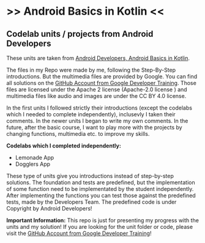 <!-- # android-kotlin-google-units -->
# >> Android Basics in Kotlin <<
##  Codelab units / projects from Android Developers

These units are taken from [Android Developers, Android Basics in Kotlin](https://developer.android.com/courses/android-basics-kotlin/course).

The files in my Repo were made by me, following the Step-By-Step introductions. But the multimedia files are provided by Google.
You can find all solutions on the [GitHub Account from Google Developer Training](https://github.com/google-developer-training/).
Those files are licensed under the Apache 2 license (Apache-2.0 license ) and multimedia files like audio and images are under
the CC BY 4.0 license.

In the first units I followed strictly their introductions (except the codelabs which I needed to complete independently),
inclusevly I taken their comments. In the newer units I began to write my own comments. In the future, after the basic course,
I want to play more with the projects by changing functions, multimedia etc. to improve my skills.

**Codelabs which I completed independently:**
* Lemonade App
* Dogglers App

These type of units give you introductions instead of step-by-step solutions. The foundation and tests are predefined, but the implementation
of some function need to be implementated by the student independently. After implementing the functions you can test those against the predefined 
tests, made by the Developers Team. The predefined code is under Copyright by Android Developers!

**Important Information:**
This repo is just for presenting my progress with the units and my solution!
If you are looking for the unit folder or code, please visit the [GitHub Account from Google Developer Training](https://github.com/google-developer-training/)!
